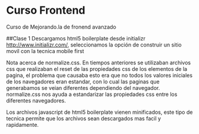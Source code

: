 Curso Frontend
==============

Curso de Mejorando.la de fronend avanzado

##Clase 1
Descargamos html5 boilerplate desde initializr http://www.initializr.com/, seleccionamos la opción de construir un sitio movil con la tecnica mobile first

Nota acerca de normalize.css. En tiempos anteriores se utilizaban archivos css que realizaban el reset de las propiedades css de los elementos de la pagina, el problema que causaba esto era que no todos los valores iniciales de los navegadores eran estandar, con lo cual las paginas que generabamos se veian diferentes dependiendo del navegador. normalize.css nos ayuda a estandarizar las propiedades css entre los diferentes navegadores.

Los archivos javascript de html5 boilerplate vienen minificados, este tipo de tecnica permite que los archivos sean descargados mas facil y rapidamente.


